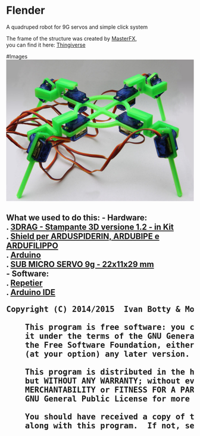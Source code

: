 # Flender
A quadruped robot for 9G servos and simple click system
<p><bold>The frame of the structure was created by <a href="http://www.thingiverse.com/MasterFX">MasterFX</a>,<br>
you can find it here: <a href="http://www.thingiverse.com/thing:272233">Thingiverse</a></p>

#Images
<img src="https://raw.githubusercontent.com/BottyIvan/Flender/master/images/quad_bot_preview_featured.jpg">

<h2>What we used to do this:</2>
- Hardware:<br>
  . <a href="https://www.futurashop.it/index.php?route=product/product&path=4001_1074_4113&product_id=403">3DRAG - Stampante 3D versione 1.2 - in Kit</a><br>
  . <a href="https://www.futurashop.it/index.php?route=product/product&path=4108_4111&product_id=2563">Shield per ARDUSPIDERIN, ARDUBIPE e ARDUFILIPPO</a><br>
  . <a href="http://store.arduino.cc/index.php?main_page=product_info&cPath=11&products_id=195">Arduino</a><br>
  . <a href="https://www.futurashop.it/index.php?route=product/product&filter_name=micro+servo&product_id=1924">SUB MICRO SERVO 9g - 22x11x29 mm</a><br>
- Software:<br>
  . <a href="http://www.repetier.com/">Repetier</a><br>
  . <a href="http://www.arduino.cc/en/Main/Software">Arduino IDE</a><br>
  
<pre>Copyright (C) 2014/2015  Ivan Botty & Mohamed Anejar

    This program is free software: you can redistribute it and/or modify
    it under the terms of the GNU General Public License as published by
    the Free Software Foundation, either version 3 of the License, or
    (at your option) any later version.

    This program is distributed in the hope that it will be useful,
    but WITHOUT ANY WARRANTY; without even the implied warranty of
    MERCHANTABILITY or FITNESS FOR A PARTICULAR PURPOSE.  See the
    GNU General Public License for more details.

    You should have received a copy of the GNU General Public License
    along with this program.  If not, see <http://www.gnu.org/licenses/>.
</pre>
